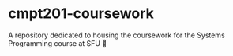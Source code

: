 # cmpt201-coursework
A repository dedicated to housing the coursework for the Systems Programming course at SFU 🪫
